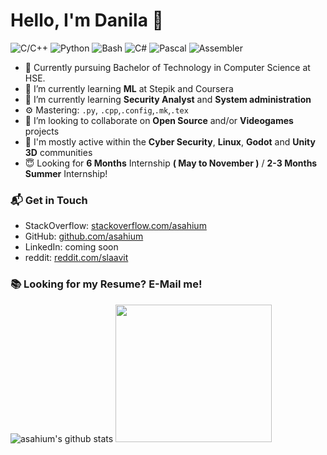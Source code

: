 # Hello, I'm Danila 👋

![C/C++](https://img.shields.io/badge/C/C++-Intermediate-yellow)
![Python](https://img.shields.io/badge/Python-Advanced-orange)
![Bash](https://img.shields.io/badge/Bash-Intermediate-yellow)
![C#](https://img.shields.io/badge/CSharp-Beginner-green)
![Pascal](https://img.shields.io/badge/Pascal-Advanced-orange)
![Assembler](https://img.shields.io/badge/Assembler-Beginner-green)

- 🔭 Currently pursuing Bachelor of Technology in Computer Science at HSE.
- 🌱 I’m currently learning **ML** at Stepik and Coursera
- 🌱 I’m currently learning **Security Analyst** and **System administration**
- ⚙️ Mastering: `.py`, `.cpp`,`.config`,`.mk`,`.tex`
- 👯 I’m looking to collaborate on **Open Source** and/or **Videogames** projects
- 💬 I'm mostly active within the **Cyber Security**, **Linux**, **Godot** and **Unity 3D** communities
- 😇  Looking for **6 Months** Internship **( May to November )** / **2-3 Months Summer** Internship!

### 📬 Get in Touch

- StackOverflow: [stackoverflow.com/asahium][stackoverflow]
- GitHub: [github.com/asahium][github]
- LinkedIn: coming soon
- reddit: [reddit.com/slaavit][reddit]

### 📚 Looking for my Resume? E-Mail me!

![asahium's github stats](https://github-readme-stats.vercel.app/api?username=asahium&show_icons=true&hide_border=true)
<img src="https://miro.medium.com/max/1360/1*IRGHmiGsa16stedQvIaZfw.gif" width="250" height="220"/>

[stackoverflow]: https://stackoverflow.com/users/16598895/asahium
[github]: https://github.com/asahium
[reddit]: https://www.reddit.com/user/slaavit
